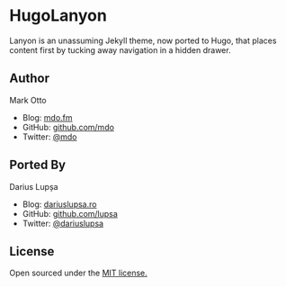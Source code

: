 # HugoLanyon

Lanyon is an unassuming Jekyll theme, now ported to Hugo, that places content first by tucking away navigation in a hidden drawer.


## Author
Mark Otto
* Blog: [mdo.fm](https://mdo.fm)
* GitHub: [github.com/mdo](https://github.com/mdo)
* Twitter: [@mdo](https://twitter.com/mdo)

## Ported By
Darius Lupșa
* Blog: [dariuslupsa.ro](https://dariuslupsa.ro)
* GitHub: [github.com/lupsa](https://github.com/lupsa)
* Twitter: [@dariuslupsa](https://twitter.com/dariuslupsa)

## License

Open sourced under the [MIT license.]

[mit license.]: https://github.com/lupsa/hugoLanyon/blob/main/LICENSE.md